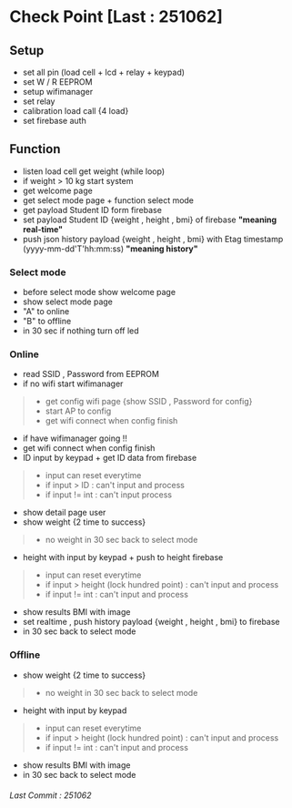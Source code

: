 # **Check Point [Last : 251062]**
## Setup <br>
- set all pin (load cell + lcd + relay + keypad) <br>
- set W / R EEPROM <br>
- setup wifimanager <br>
- set relay <br>
- calibration load call {4 load} <br>
- set firebase auth <br>
## Function <br>
- listen load cell get weight (while loop)<br>
- if weight > 10 kg start system <br>
- get welcome page<br>
- get select mode page + function select mode<br>
- get payload Student ID form firebase<br>
- set payload Student ID {weight , height , bmi} of firebase <b>"meaning real-time"</b> <br>
- push json history payload {weight , height , bmi} with Etag timestamp (yyyy-mm-dd'T'hh:mm:ss) <b>"meaning history"</b><br>
### Select mode <br>
- before select mode show welcome page<br>
- show select mode page <br>
- "A" to online <br> 
- "B" to offline <br>
- in 30 sec if nothing turn off led 
### Online <br>
- read SSID , Password from EEPROM
- if no wifi start wifimanager 
 > - get config wifi page {show SSID , Password for config} <br>
 > - start AP to config <br>
 > - get wifi connect when config finish <br>
- if have wifimanager going !! 
- get wifi connect when config finish
- ID input by keypad + get ID data from firebase 
 > - input can reset everytime
 > - if input > ID : can't input and process <br>
 > - if input != int : can't input process 
- show detail page user
- show weight {2 time to success} 
 > - no weight in 30 sec back to select mode
- height with input by keypad + push to height firebase  
 > - input can reset everytime
 > - if input > height (lock hundred point) : can't input and process 
 > - if input != int : can't input and process
- show results BMI with image 
- set realtime , push history payload {weight , height , bmi} to firebase
- in 30 sec back to select mode
### Offline
- show weight {2 time to success}
> - no weight in 30 sec back to select mode
- height with input by keypad 
 > - input can reset everytime
 > - if input > height (lock hundred point) : can't input and process 
 > - if input != int : can't input and process
- show results BMI with image 
- in 30 sec back to select mode

###### Last Commit : 251062 
